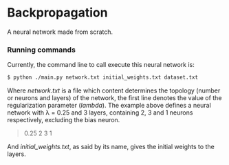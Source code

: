 # Backpropagation
A neural network made from scratch.
### Running commands
Currently, the command line to call execute this neural network is:
```sh
$ python ./main.py network.txt initial_weights.txt dataset.txt
```
Where _network.txt_ is a file which content determines the topology (number or neurons and layers) of the network, the first line denotes the value of the regularization parameter (_lambda_). The example above defines a neural network with λ = 0.25 and 3 layers, containing 2, 3 and 1 neurons respectively, excluding the bias neuron.
>0.25
>2
>3
>1

And _initial_weights.txt_, as said by its name, gives the initial weights to the layers.
